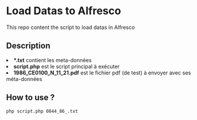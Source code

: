 # Load Datas to Alfresco

This repo content the script to load datas in Alfresco

## Description

<li> <b>*.txt</b> contient les meta-données</li>
<li> <b>script.php</b> est le script principal à exécuter</li>
<li> <b>1986_CE0100_N_11_21.pdf</b> est le fichier pdf (de test) à envoyer avec ses méta-données </li>

## How to use ?

```
php script.php 0844_86_.txt
```
